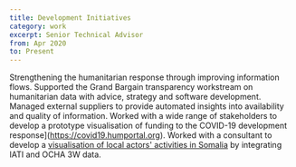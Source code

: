 ```yaml
---
title: Development Initiatives
category: work
excerpt: Senior Technical Advisor
from: Apr 2020
to: Present
---
```

Strengthening the humanitarian response through improving information flows. Supported the Grand Bargain transparency workstream on humanitarian data with advice, strategy and software development. Managed external suppliers to provide automated insights into availability and quality of information. Worked with a wide range of stakeholders to develop a prototype visualisation of funding to the COVID-19 development response](https://covid19.humportal.org). Worked with a consultant to develop a [visualisation of local actors' activities in Somalia](https://iati-3w.humportal.org) by integrating IATI and OCHA 3W data.
